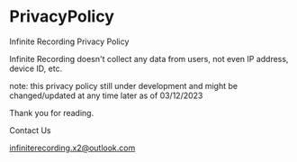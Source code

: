 # PrivacyPolicy
Infinite Recording Privacy Policy

Infinite Recording doesn't collect any data from users, not even IP address, device ID, etc.

note: this privacy policy still under development and might be changed/updated at any time later as of 03/12/2023

Thank you for reading.

Contact Us
 
infiniterecording.x2@outlook.com
